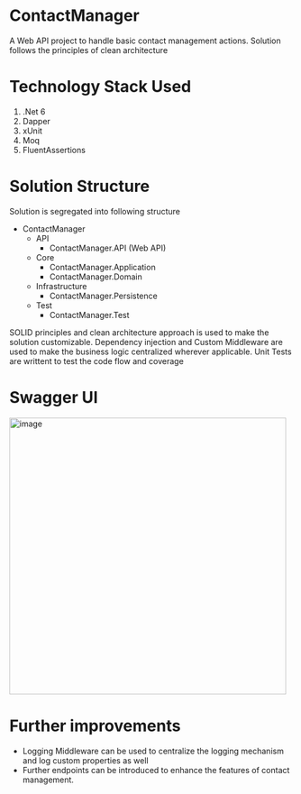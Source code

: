 # ContactManager
A Web API project to handle basic contact management actions. Solution follows the principles of clean architecture

# Technology Stack Used
1. .Net 6
2. Dapper
3. xUnit
4. Moq
5. FluentAssertions

# Solution Structure
Solution is segregated into following structure
- ContactManager
  - API
    - ContactManager.API (Web API)
  - Core
    - ContactManager.Application
    - ContactManager.Domain
  - Infrastructure
    - ContactManager.Persistence
  - Test
    - ContactManager.Test 

SOLID principles and clean architecture approach is used to make the solution customizable. 
Dependency injection and Custom Middleware are used to make the business logic centralized wherever applicable.
Unit Tests are writtent to test the code flow and coverage

 # Swagger UI
<img width="491" alt="image" src="https://github.com/yashgoswami/ContactManager/assets/11179792/8c5ca1a0-efbd-4cd2-9aa3-dc135e01c74f">
 
 # Further improvements
 - Logging Middleware can be used to centralize the logging mechanism and log custom properties as well
 - Further endpoints can be introduced to enhance the features of contact management.

